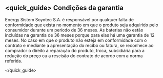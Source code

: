 ## <quick_guide> Condições da garantia

Energy Sistem Soyntec S.A. é responsável por qualquer falta de conformidade que exista no momento em que o produto seja adquirido pelo consumidor durante um período de 36 meses. As baterias não estão incluídas na garantia de 36 meses porque para elas há uma garantia de 12 meses. No caso em que o produto não esteja em conformidade com  o contrato e mediante a apresentação do recibo ou fatura, se reconhece ao comprador o direito à reparação do produto, troca, subsidiária para a redução do preço ou a rescisão do contrato de acordo com a norma referida.


</quick_guide>

